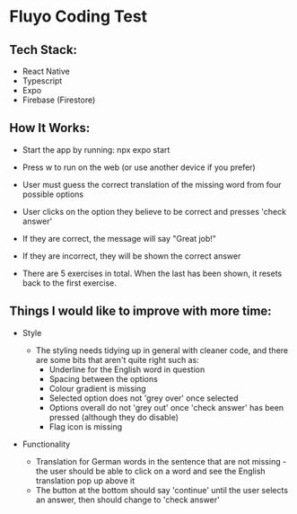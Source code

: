 # Fluyo Coding Test

## Tech Stack:

- React Native
- Typescript
- Expo
- Firebase (Firestore)

## How It Works:

- Start the app by running: npx expo start
- Press w to run on the web (or use another device if you prefer)

- User must guess the correct translation of the missing word from four possible options
- User clicks on the option they believe to be correct and presses 'check answer'
- If they are correct, the message will say "Great job!"
- If they are incorrect, they will be shown the correct answer
- There are 5 exercises in total. When the last has been shown, it resets back to the first exercise.

## Things I would like to improve with more time:

- Style

  - The styling needs tidying up in general with cleaner code, and there are some bits that aren't quite right such as:
    - Underline for the English word in question
    - Spacing between the options
    - Colour gradient is missing
    - Selected option does not 'grey over' once selected
    - Options overall do not 'grey out' once 'check answer' has been pressed (although they do disable)
    - Flag icon is missing

- Functionality
  - Translation for German words in the sentence that are not missing - the user should be able to click on a word and see the English translation pop up above it
  - The button at the bottom should say 'continue' until the user selects an answer, then should change to 'check answer'
